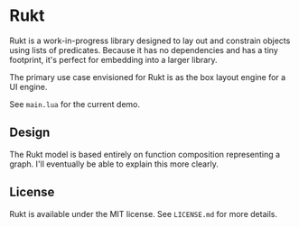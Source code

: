 # Rukt
Rukt is a work-in-progress library designed to lay out and constrain objects using lists of predicates. Because it has no dependencies and has a tiny footprint, it's perfect for embedding into a larger library.

The primary use case envisioned for Rukt is as the box layout engine for a UI engine.

See `main.lua` for the current demo.

## Design
The Rukt model is based entirely on function composition representing a graph. I'll eventually be able to explain this more clearly.

## License
Rukt is available under the MIT license. See `LICENSE.md` for more details.
